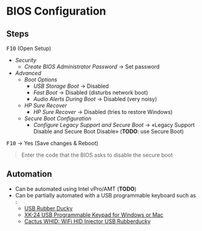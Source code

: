 # BIOS Configuration

## Steps

<kbd>F10</kbd> (Open Setup)

- _Security_
  - _Create BIOS Administrator Password_ → Set password
- _Advanced_
  - _Boot Options_
    - _USB Storage Boot_ → Disabled
    - _Fast Boot_ → Disabled (disturbs network boot)
    - _Audio Alerts During Boot_ → Disabled (very noisy)
  - _HP Sure Recover_
    - _HP Sure Recover_ → Disabled (tries to restore Windows)
  - _Secure Boot Configuration_
    - _Configure Legacy Support and Secure Boot_ → «Legacy Support Disable and Secure Boot Disable» (**TODO**: use Secure Boot)

<kbd>F10</kbd> → Yes (Save changes & Reboot)

> Enter the code that the BIOS asks to disable the secure boot

## Automation

- Can be automated using Intel vPro/AMT (**TODO**)
- Can be partially automated with a USB programmable keyboard such as :
  - [USB Rubber Ducky](https://shop.hak5.org/products/usb-rubber-ducky-deluxe)
  - [XK-24 USB Programmable Keypad for Windows or Mac](https://www.amazon.com/gp/product/B003MB780E)
  - [Cactus WHID: WiFi HID Injector USB Rubberducky](https://www.tindie.com/products/aprbrother/cactus-whid-wifi-hid-injector-usb-rubberducky/)

